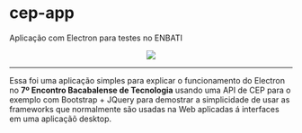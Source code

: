 # cep-app
Aplicação com Electron para testes no ENBATI
<div align="center">
  <img src="https://i.imgur.com/hQZ1ztG.gif">
  <hr>
</div>
<p>
Essa foi uma aplicação simples para explicar o funcionamento do Electron no <b>7º Encontro Bacabalense de Tecnologia</b> usando uma API
de CEP para o exemplo com Bootstrap + JQuery para demostrar a simplicidade de usar as frameworks que normalmente são usadas na Web aplicadas á interfaces em uma aplicaçãõ desktop.
</p>
